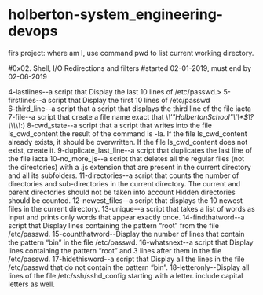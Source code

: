 # holberton-system_engineering-devops
firs project: where am I, use command pwd to list current working directory.


#0x02. Shell, I/O Redirections and filters
#started 02-01-2019, must end by 02-06-2019

4-lastlines--a script that Display the last 10 lines of /etc/passwd.>
5-firstlines--a script that Display the first 10 lines of /etc/passwd  
6-third_line--a script that a script that displays the third line of the file iacta  
7-file--a script that
create a file name exact that \\*\\\'"HolbertonSchool"\\'\\\*$\\?\\*\\*\\*\\*\\*\:\) 
8-cwd_state--a script that a script that writes into the file ls_cwd_content the result of the command ls -la. If the file ls_cwd_content already exists, it should be overwritten. If the file ls_cwd_content does not exist, create it. 
9-duplicate_last_line--a script that duplicates the last line of the file iacta 
10-no_more_js--a script that deletes all the regular files (not the directories) with a .js extension that are present in the current directory and all its subfolders.
11-directories--a script that counts the number of directories and sub-directories in the current directory.
The current and parent directories should not be taken into account
Hidden directories should be counted.
12-newest_files--a script that displays the 10 newest files in the current directory.
13-unique--a script that takes a list of words as input and prints only words that appear exactly once.
14-findthatword--a script that Display lines containing the pattern “root” from the file /etc/passwd.
15-countthatword--Display the number of lines that contain the pattern “bin” in the file /etc/passwd.
16-whatsnext--a script that Display lines containing the pattern “root” and 3 lines after them in the file /etc/passwd.
17-hidethisword--a script that Display all the lines in the file /etc/passwd that do not contain the pattern “bin”.
18-letteronly--Display all lines of the file /etc/ssh/sshd_config starting with a letter.
include capital letters as well.